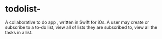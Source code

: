 # todolist-
 A collaborative to do app , written in Swift for iOs. 
 A user may create or subscribe to a to-do list, view all of lists they are subscribed to, view all the tasks in a list. 
 

